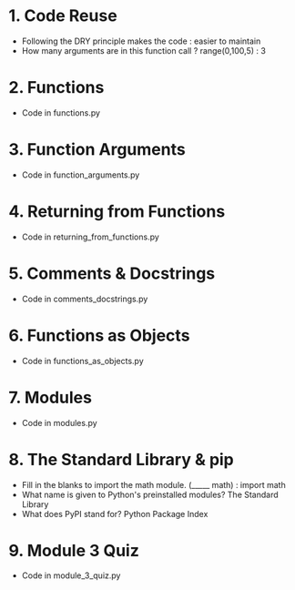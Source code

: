 # 1. Code Reuse

- Following the DRY principle makes the code : easier to maintain
- How many arguments are in this function call ? range(0,100,5) : 3

# 2. Functions

- Code in functions.py

# 3. Function Arguments

- Code in function_arguments.py

# 4. Returning from Functions

- Code in returning_from_functions.py

# 5. Comments & Docstrings

- Code in comments_docstrings.py

# 6. Functions as Objects

- Code in functions_as_objects.py

# 7. Modules

- Code in modules.py

# 8. The Standard Library & pip

- Fill in the blanks to import the math module. (_____ math) : import math
- What name is given to Python's preinstalled modules? The Standard Library
- What does PyPI stand for? Python Package Index

# 9. Module 3 Quiz

- Code in module_3_quiz.py
